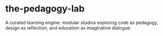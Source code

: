 # the-pedagogy-lab
A curated learning engine: modular studios exploring code as pedagogy, design as reflection, and education as imaginative dialogue.
